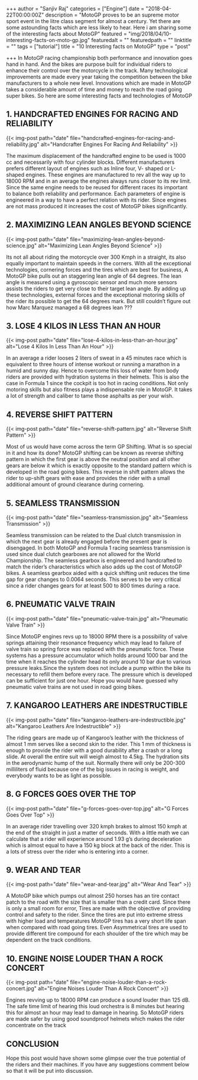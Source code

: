 +++
author = "Sanjiv Raj"
categories = ["Engine"]
date = "2018-04-22T00:00:00Z"
description = "MotoGP proves to be an supreme motor sport event in the litre class segment for almost a century. Yet there are some astounding facts which are less likely to hear. Here i am sharing some of the interesting facts about MotoGP"
featured = "img/2018/04/10-interesting-facts-on-moto-gp.jpg"
featuredalt = ""
featuredpath = ""
linktitle = ""
tags = ["tutorial"]
title = "10 Interesting facts on MotoGP"
type = "post"

+++
In MotoGP racing championship both performance and innovation goes hand in hand. And the bikes are purpose built for individual riders to enhance their control over the motorcycle in the track. Many technological improvements are made every year taking the competition between the bike manufacturers to a whole new level. Innovations which are made in MotoGP takes a considerable amount of time and money to reach the road going super bikes. So here are some interesting facts and technologies of MotoGP

## 1. HANDCRAFTED ENGINES FOR RACING AND RELIABILITY

{{< img-post path="date" file="handcrafted-engines-for-racing-and-reliability.jpg" alt="Handcrafter Engines For Racing And Reliability" >}}

The maximum displacement of the handcrafted engine to be used is 1000 cc and necessarily with  four cylinder blocks. Different manufacturers prefers different layout of engines such as Inline four, V- shaped or L-shaped engines. These engines are manufactured to rev all the way up to 18000 RPM and in an average the engines always runs closer to its rev limit. Since the same engine needs to be reused for different races its important to balance both reliability and performance. Each parameters of engine is engineered in a way to have a perfect relation with its rider. Since engines are not mass produced it increases the cost of MotoGP bikes significantly.

## 2. MAXIMIZING LEAN ANGLES BEYOND SCIENCE

{{< img-post path="date" file="maximizing-lean-angles-beyond-science.jpg" alt="Maximizing Lean Angles Beyond Science" >}}

Its not all about riding the motorcycle over 300 Kmph in a straight, its also equally important to maintain speeds in the corners. With all the exceptional technologies, cornering forces and the tires which are best for business, A MotoGP bike pulls out an staggering lean angle of 64 degrees. The lean angle is measured using a gyroscopic sensor and much more sensors assists the riders to get very close to their target lean angle. By adding up these technologies, external forces and the exceptional motoring skills of the rider its possible to get the 64 degrees mark. But still couldn’t figure out how Marc Marquez managed a 68 degrees lean ???

## 3. LOSE 4 KILOS IN LESS THAN AN HOUR

{{< img-post path="date" file="lose-4-kilos-in-less-than-an-hour.jpg" alt="Lose 4 Kilos In Less Than An Hour" >}}

In an average a rider looses 2 liters of sweat in a 45 minutes race which is equivalent to three hours of intense workout or running a marathon in a humid and sunny day. Hence to overcome this loss of water from body riders are provided with hydration systems in their helmets. This is also the case in Formula 1 since the cockpit is too hot in racing conditions. Not only motoring skills but also fitness plays a indispensable role in MotoGP. It takes a lot of strength and caliber to tame those asphalts as per your wish.

## 4. REVERSE SHIFT PATTERN

{{< img-post path="date" file="reverse-shift-pattern.jpg" alt="Reverse Shift Pattern" >}}

Most of us would have come across the term GP Shifting. What is so special in it and how its done? MotoGP shifting can be known as reverse shifting pattern in which the first gear is above the neutral position and all other gears are below it which is exactly opposite to the standard pattern which is developed in the road going bikes. This reverse in shift pattern allows the rider to up-shift gears with ease and provides the rider with a small additional amount of ground clearance during cornering.

## 5. SEAMLESS TRANSMISSION

{{< img-post path="date" file="seamless-transmission.jpg" alt="Seamless Transmission" >}}

Seamless transmission can be related to the Dual clutch transmission in which the next gear is already engaged before the present gear is disengaged. In both MotoGP and Formula 1 racing seamless transmission is used since dual clutch gearboxes are not allowed for the World Championship. The seamless gearbox is engineered and handcrafted to match the rider’s characteristics which also adds up the cost of MotoGP bikes. A seamless gearbox aided with a quick shifting unit reduces the time gap for gear changes to 0.0064 seconds. This serves to be very critical since a rider changes gears for at least 500 to 800 times during a race.

## 6. PNEUMATIC VALVE TRAIN

{{< img-post path="date" file="pneumatic-valve-train.jpg" alt="Pneumatic Valve Train" >}}

Since MotoGP engines revs up to 18000 RPM there is a possibility of valve springs attaining their resonance frequency which may lead to failure of valve train so spring force was replaced with the pneumatic force. These systems has a pressure accumulator which holds around 1000 bar and the time when it reaches the cylinder head its only around 10 bar due to various pressure leaks.Since the system does not include a pump within the bike its necessary to refill them before every race. The pressure which is developed can be sufficient for just one hour. Hope you would have guessed why pneumatic valve trains are not used in road going bikes.

## 7. KANGAROO LEATHERS ARE INDESTRUCTIBLE

{{< img-post path="date" file="kangaroo-leathers-are-indestructible.jpg" alt="Kangaroo Leathers Are Indestructible" >}}

The riding gears are made up of Kangaroo’s leather with the thickness of almost 1 mm serves like a second skin to the rider. This 1 mm of thickness is enough to provide the rider with a good durability after a crash or a long slide. At overall the entire suit will weigh almost to 4.5kg. The hydration sits in the aerodynamic hump of the suit. Normally there will only be 200-300 milliliters of fluid because one of the big issues in racing is weight, and everybody wants to be as light as possible.

## 8. G FORCES GOES OVER THE TOP

{{< img-post path="date" file="g-forces-goes-over-top.jpg" alt="G Forces Goes Over Top" >}}

In an average rider travelling over 320 kmph brakes to almost 150 kmph at the end of the straight in just a matter of seconds. With a little math we can calculate that a rider will experience around 1.93 g’s during deceleration which is almost equal to have a 150 kg block at the back of the rider. This is a lots of stress over the rider who is entering into a corner.

## 9. WEAR AND TEAR

{{< img-post path="date" file="wear-and-tear.jpg" alt="Wear And Tear" >}}

A MotoGP bike which pumps out almost 250 horses has an tire contact patch to the road with the size that is smaller than a credit card. Since there is only a small room for error, Tires are made with the objective of providing control and safety to the rider. Since the tires are put into extreme stress with higher load and temperatures MotoGP tires has a very short life span when compared with road going tires. Even Asymmetrical tires are used to provide different tire compound for each shoulder of the tire which may be dependent on the track conditions.

## 10. ENGINE NOISE LOUDER THAN A ROCK CONCERT

{{< img-post path="date" file="engine-noise-louder-than-a-rock-concert.jpg" alt="Engine Noises Louder Than A Rock Concert" >}}

Engines revving up to 18000 RPM can produce a sound louder than 125 dB. The safe time limit of hearing this loud orchestra is 8 minutes but hearing this for almost an hour may lead to damage in hearing. So MotoGP riders are made safer by using good soundproof helmets which makes the rider concentrate on the track

## CONCLUSION

Hope this post would have shown some glimpse over the true potential of the riders and their machines. If you have any suggestions comment below so that it will be put into discussion.